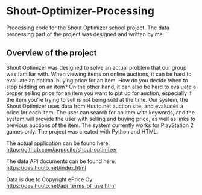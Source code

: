 # Shout-Optimizer-Processing
Processing code for the Shout Optimizer school project. The data processing part of the project was designed and written by me.

## Overview of the project

Shout Optimizer was designed to solve an actual problem that our group was familiar with. When viewing items on online auctions, it can be hard to evaluate an optimal buying price for an item. How do you decide when to stop bidding on an item? On the other hand, it can also be hard to evaluate a proper selling price for an item you want to put up for auction, especially if the item you’re trying to sell is not being sold at the time. Our system, the Shout Optimizer uses data from Huuto.net auction site, and evaluates a price for each item. The user can search for an item with keywords, and the system will provide the user with selling and buying price, as well as links to previous auctions of the item. The system currently works for PlayStation 2 games only. The project was created with Python and HTML.

The actual application can be found here: https://github.com/aquocite/shout-optimizer

The data API documents can be found here: https://dev.huuto.net/index.html

Data is due to Copyright ePrice Oy https://dev.huuto.net/api_terms_of_use.html
